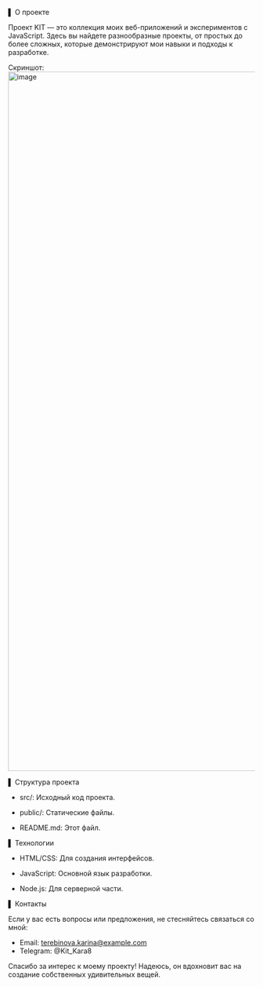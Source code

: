 ▌ О проекте

Проект KIT — это коллекция моих веб-приложений и экспериментов с JavaScript. Здесь вы найдете разнообразные проекты, от простых до более сложных, которые демонстрируют мои навыки и подходы к разработке.

Скриншот: <img width="1425" alt="image" src="https://github.com/user-attachments/assets/15460484-961b-488e-82e7-b9f080a7cb0d" />


▌ Структура проекта

- src/: Исходный код проекта.
  
- public/: Статические файлы.
  
- README.md: Этот файл.

▌ Технологии

- HTML/CSS: Для создания интерфейсов.
  
- JavaScript: Основной язык разработки.
  
-  Node.js: Для серверной части.

▌ Контакты

Если у вас есть вопросы или предложения, не стесняйтесь связаться со мной:

- Email: terebinova.karina@example.com
- Telegram: @Kit_Kara8

Спасибо за интерес к моему проекту! Надеюсь, он вдохновит вас на создание собственных удивительных вещей.
